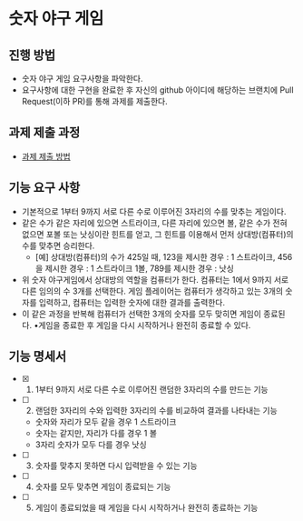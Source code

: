 # 숫자 야구 게임
## 진행 방법
* 숫자 야구 게임 요구사항을 파악한다.
* 요구사항에 대한 구현을 완료한 후 자신의 github 아이디에 해당하는 브랜치에 Pull Request(이하 PR)를 통해 과제를 제출한다.

## 과제 제출 과정
* [과제 제출 방법](https://github.com/next-step/nextstep-docs/tree/master/precourse)


## 기능 요구 사항
* 기본적으로 1부터 9까지 서로 다른 수로 이루어진 3자리의 수를 맞추는 게임이다.
* 같은 수가 같은 자리에 있으면 스트라이크, 다른 자리에 있으면 볼, 같은 수가 전혀 없으면 포볼 또는 낫싱이란 힌트를 얻고, 그 힌트를 이용해서 먼저 상대방(컴퓨터)의 수를 맞추면 승리한다.
    * [예] 상대방(컴퓨터)의 수가 425일 때, 123을 제시한 경우 : 1 스트라이크, 456을 제시한 경우 : 1 스트라이크 1볼, 789를 제시한 경우 : 낫싱
* 위 숫자 야구게임에서 상대방의 역할을 컴퓨터가 한다. 컴퓨터는 1에서 9까지 서로 다른 임의의 수 3개를 선택한다. 게임 플레이어는 컴퓨터가 생각하고 있는 3개의 숫자를 입력하고, 컴퓨터는 입력한 숫자에 대한 결과를 출력한다.
* 이 같은 과정을 반복해 컴퓨터가 선택한 3개의 숫자를 모두 맞히면 게임이 종료된다. •게임을 종료한 후 게임을 다시 시작하거나 완전히 종료할 수 있다.


## 기능 명세서
- [X] 1. 1부터 9까지 서로 다른 수로 이루어진 랜덤한 3자리의 수를 만드는 기능
- [ ] 2. 랜덤한 3자리의 수와 입력한 3자리의 수를 비교하여 결과를 나타내는 기능
    - 숫자와 자리가 모두 같을 경우 1 스트라이크
    - 숫자는 같지만, 자리가 다를 경우 1 볼
    - 3자리 숫자가 모두 다를 경우 낫싱
- [ ] 3. 숫자를 맞추지 못하면 다시 입력받을 수 있는 기능
- [ ] 4. 숫자를 모두 맞추면 게임이 종료되는 기능
- [ ] 5. 게임이 종료되었을 때 게임을 다시 시작하거나 완전히 종료하는 기능